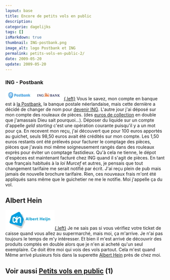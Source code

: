 ```yaml
---
layout: base
title: Encore de petits vols en public
description: 
categorie: dagelijks
tags: []
isMarkdown: true
thumbnail: ING-postbank.png
image_alt: logo Postbank et ING
permalink: petits-vols-en-public-2/
date: 2009-05-20
update: 2009-05-20
---
```




### ING - Postbank
[![logo Postbank et ING](ING-postbank.png){.left}](/les-lions-cons)
Vous le savez, mon compte en banque est à [la Postbank](/postbank-amsterdam), la banque postale néerlandaise, mais cette dernière a décidé de changer de nom pour [devenir ING](/postbank-devient-ing-officielement). L'autre jour j'ai déposé sur mon compte des rouleaux de pièces. (des [euros de collection](/2006-nouveau-millesime) en double que j'amassais Dieu sait pourquoi...). Déposer du liquide sur un compte d'appelle *geld storting* c'est une opération courante puisqu'il y a un mot pour ça. En recevent mon reçu, j'ai découvert que pour 100 euros apportés au guichet, seuls 98,50 euros avait été crédités sur mon compte. Les 1,50 euros restants ont été prélevés pour facturer le comptage des pièces, pièces que j'avais moi même soigneusement rangés dans des rouleaux exprès pour éviter un comptage fastidieux. Qu'à cela ne tienne, le dépot d'espèces est maintenant facturé chez ING quand il s'agit de pièces. En tant que français habitués à la *loi Murcef* et autres, je pensais que tout changement tarifaire me serait notifié par écrit. J'ai reçu plein de pub mais jamais de nouvelle brochure tarifaire. Rien, ces nouveaux frais m'ont été appliqués sans même que le guichetier ne me le notifie. Moi j'appelle ça du vol.

## Albert Hein
[![logo Albert Hein](albert-hein.png){.left}](http://www.flickr.com/photos/13274211@N00/2454265942/)
Je ne sais pas si vous vérifiez votre ticket de caisse quand vous allez au supermarché, mais moi, ça m'arrive. Je n'ai pas toujours le temps de m'y intéresser. Et bien il m'est arrivé de découvrir des produits comptés en double alors que je n'en ai acheté qu'un seul exemplaire. Ce doit être moi qui vois des vols partout. Cela m'est quand Même arrivé plusieurs fois dans la superette [Albert Hein](/albert-hein-et-compagnie) près de chez moi.

Voir aussi [Petits vols en public](/petits-vols-en-public) (1)
---
